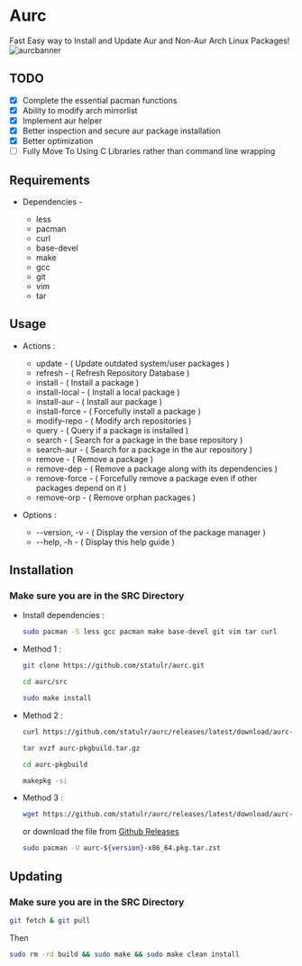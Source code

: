 # Aurc
Fast Easy way to Install and Update Aur and Non-Aur Arch Linux Packages!
![aurcbanner](https://github.com/statulr/aurc/assets/122219240/218741a8-0faa-4693-9fa8-feeb5285bfa9)

## TODO

- [x] Complete the essential pacman functions
- [x] Ability to modify arch mirrorlist
- [x] Implement aur helper
- [x] Better inspection and secure aur package installation
- [x] Better optimization
- [ ] Fully Move To Using C Libraries rather than command line wrapping

## Requirements

* Dependencies -
  
   - less
   - pacman
   - curl
   - base-devel
   - make
   - gcc
   - git
   - vim
   - tar

## Usage

  * Actions :
    - update        - ( Update outdated system/user packages )
    - refresh       - ( Refresh Repository Database )
    - install       - ( Install a package )
    - install-local - ( Install a local package )
    - install-aur   - ( Install aur package )
    - install-force - ( Forcefully install a package )
    - modify-repo   - ( Modify arch repositories )
    - query         - ( Query if a package is installed )
    - search        - ( Search for a package in the base repository )
    - search-aur    - ( Search for a package in the aur repository )
    - remove        - ( Remove a package )
    - remove-dep    - ( Remove a package along with its dependencies )
    - remove-force  - ( Forcefully remove a package even if other packages depend on it )
    - remove-orp    - ( Remove orphan packages )
    
  * Options :
    - --version, -v - ( Display the version of the package manager )
    - --help,    -h - ( Display this help guide )

## Installation
### Make sure you are in the SRC Directory
  * Install dependencies : 

      ```bash
      sudo pacman -S less gcc pacman make base-devel git vim tar curl
      ```

  * Method 1 :

      ```bash
      git clone https://github.com/statulr/aurc.git
      ```
      ```bash
      cd aurc/src
      ```
      ```bash
      sudo make install
      ```

   * Method 2 :

      ```bash
      curl https://github.com/statulr/aurc/releases/latest/download/aurc-pkgbuild.tar.gz -o aurc-pkgbuild.tar.gz
      ```
      ```bash
      tar xvzf aurc-pkgbuild.tar.gz
      ```
      ```bash
      cd aurc-pkgbuild
      ```
      ```bash
      makepkg -si
      ```
   
   * Method 3 :

      ```bash
      wget https://github.com/statulr/aurc/releases/latest/download/aurc-${version}-x86_64.pkg.tar.zst
      ```
      
      or download the file from <a href="https://github.com/statulr/aurc/releases/latest/">Github Releases</a></h1>

      ```bash
      sudo pacman -U aurc-${version}-x86_64.pkg.tar.zst
      ```
## Updating
### Make sure you are in the SRC Directory
   ```bash
   git fetch & git pull
   ```
   Then
   ```bash
   sudo rm -rd build && sudo make && sudo make clean install
   ```
